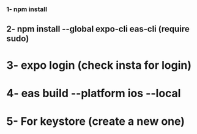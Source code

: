 ### 1- npm install
## 2- npm install --global expo-cli eas-cli (require sudo)
# 3- expo login (check insta for login)
# 4- eas build --platform ios --local
# 5- For keystore (create a new one)